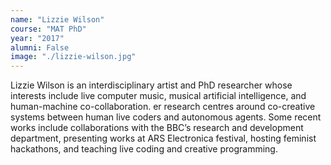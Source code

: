 ```yaml
---
name: "Lizzie Wilson"
course: "MAT PhD"
year: "2017"
alumni: False
image: "./lizzie-wilson.jpg"
---
```


Lizzie Wilson is an interdisciplinary artist and PhD researcher whose interests include live computer music, musical artificial intelligence, and human-machine co-collaboration. er research centres around co-creative systems between human live coders and autonomous agents. Some recent works include collaborations with the BBC’s research and development department, presenting works at ARS Electronica festival, hosting feminist hackathons, and teaching live coding and creative programming.
